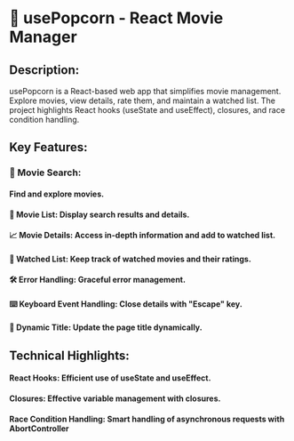 # 🍿 usePopcorn - React Movie Manager

## Description:
usePopcorn is a React-based web app that simplifies movie management. Explore movies, view details, rate them, and maintain a watched list. The project highlights React hooks (useState and useEffect), closures, and race condition handling.

## Key Features:
### 🎥 Movie Search: 
#### Find and explore movies.

#### 📃 **Movie List:** Display search results and details.
#### 📈 **Movie Details:** Access in-depth information and add to watched list.
#### 👀 **Watched List:** Keep track of watched movies and their ratings.
#### 🛠️ **Error Handling:** Graceful error management.
#### ⌨️ **Keyboard Event Handling:** Close details with "Escape" key.
#### 🌟 **Dynamic Title:** Update the page title dynamically.

## Technical Highlights:

#### **React Hooks:** Efficient use of useState and useEffect.
#### **Closures:** Effective variable management with closures.
#### **Race Condition Handling:** Smart handling of asynchronous requests with AbortController
